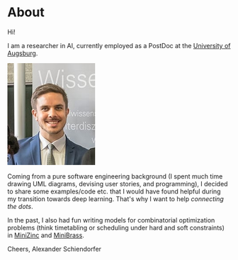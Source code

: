 # About

Hi! 

I am a researcher in AI, currently employed as a PostDoc at the [University of Augsburg](https://www.uni-augsburg.de/en/fakultaet/fai/isse/research/artificial-intelligence/).

![Image of the author](images/schienal.jpeg)


Coming from a pure software engineering background (I spent much time drawing UML diagrams, devising user stories, and programming), I decided to share some examples/code etc. that I would have found helpful during my transition towards deep learning. That's why I want to help *connecting the dots*. 

In the past, I also had fun writing models for combinatorial optimization problems (think timetabling or scheduling under hard and soft constraints) in [MiniZinc](http://www.minizinc.org) and [MiniBrass](http://minibrass.isse.de).

Cheers,
Alexander Schiendorfer